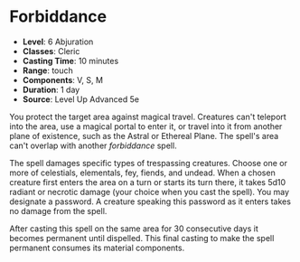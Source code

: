 # Forbiddance

- **Level**: 6 Abjuration
- **Classes**: Cleric
- **Casting Time**: 10 minutes
- **Range**: touch
- **Components**: V, S, M
- **Duration**: 1 day
- **Source**: Level Up Advanced 5e

You protect the target area against magical travel. Creatures can't teleport into the area, use a magical portal to enter it, or travel into it from another plane of existence, such as the Astral or Ethereal Plane. The spell's area can't overlap with another _forbiddance_ spell.

The spell damages specific types of trespassing creatures. Choose one or more of celestials, elementals, fey, fiends, and undead. When a chosen creature first enters the area on a turn or starts its turn there, it takes 5d10 radiant or necrotic damage (your choice when you cast the spell). You may designate a password. A creature speaking this password as it enters takes no damage from the spell.

After casting this spell on the same area for 30 consecutive days it becomes permanent until dispelled. This final casting to make the spell permanent consumes its material components.

